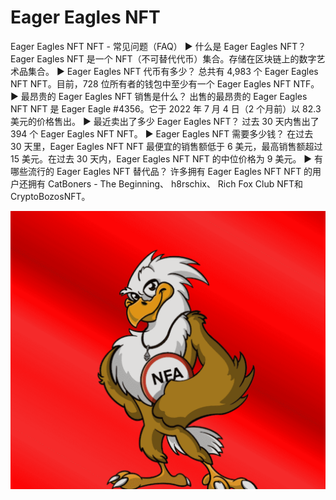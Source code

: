 # Eager Eagles NFT

Eager Eagles NFT NFT - 常见问题（FAQ）
▶ 什么是 Eager Eagles NFT？
Eager Eagles NFT 是一个 NFT（不可替代代币）集合。存储在区块链上的数字艺术品集合。
▶ Eager Eagles NFT 代币有多少？
总共有 4,983 个 Eager Eagles NFT NFT。目前，728 位所有者的钱包中至少有一个 Eager Eagles NFT NTF。
▶ 最昂贵的 Eager Eagles NFT 销售是什么？
出售的最昂贵的 Eager Eagles NFT NFT 是 Eager Eagle #4356。它于 2022 年 7 月 4 日（2 个月前）以 82.3 美元的价格售出。
▶ 最近卖出了多少 Eager Eagles NFT？
过去 30 天内售出了 394 个 Eager Eagles NFT NFT。
▶ Eager Eagles NFT 需要多少钱？
在过去 30 天里，Eager Eagles NFT NFT 最便宜的销售额低于 6 美元，最高销售额超过 15 美元。在过去 30 天内，Eager Eagles NFT NFT 的中位价格为 9 美元。
▶ 有哪些流行的 Eager Eagles NFT 替代品？
许多拥有 Eager Eagles NFT NFT 的用户还拥有 CatBoners - The Beginning、 h8rschix、 Rich Fox Club NFT和 CryptoBozosNFT。

![nft](1.png)
